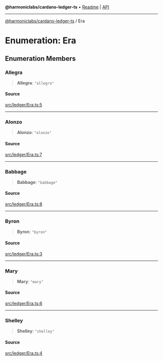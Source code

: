 **@harmoniclabs/cardano-ledger-ts** • [Readme](../README.md) \| [API](../globals.md)

***

[@harmoniclabs/cardano-ledger-ts](../README.md) / Era

# Enumeration: Era

## Enumeration Members

### Allegra

> **Allegra**: `"allegra"`

#### Source

[src/ledger/Era.ts:5](https://github.com/HarmonicLabs/cardano-ledger-ts/blob/d1659b0/src/ledger/Era.ts#L5)

***

### Alonzo

> **Alonzo**: `"alonzo"`

#### Source

[src/ledger/Era.ts:7](https://github.com/HarmonicLabs/cardano-ledger-ts/blob/d1659b0/src/ledger/Era.ts#L7)

***

### Babbage

> **Babbage**: `"babbage"`

#### Source

[src/ledger/Era.ts:8](https://github.com/HarmonicLabs/cardano-ledger-ts/blob/d1659b0/src/ledger/Era.ts#L8)

***

### Byron

> **Byron**: `"byron"`

#### Source

[src/ledger/Era.ts:3](https://github.com/HarmonicLabs/cardano-ledger-ts/blob/d1659b0/src/ledger/Era.ts#L3)

***

### Mary

> **Mary**: `"mary"`

#### Source

[src/ledger/Era.ts:6](https://github.com/HarmonicLabs/cardano-ledger-ts/blob/d1659b0/src/ledger/Era.ts#L6)

***

### Shelley

> **Shelley**: `"shelley"`

#### Source

[src/ledger/Era.ts:4](https://github.com/HarmonicLabs/cardano-ledger-ts/blob/d1659b0/src/ledger/Era.ts#L4)
